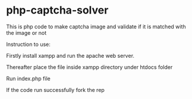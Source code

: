 # php-captcha-solver
This is php code to make captcha image and validate if it is matched with the image or not 

Instruction to use:

   Firstly install xampp and run the apache web server.
   
   Thereafter place the file inside xampp directory under htdocs folder
   
   Run index.php file 

   
If the code run successfully fork the rep
    
